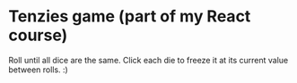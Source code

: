 # Tenzies game (part of my React course)

Roll until all dice are the same. Click each die to freeze it at its current value between rolls. :)